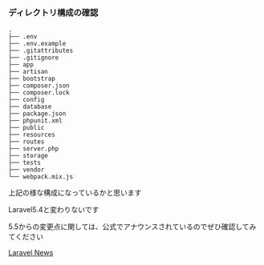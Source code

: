 ### ディレクトリ構成の確認


```shell
.
├── .env
├── .env.example
├── .gitattributes
├── .gitignore
├── app
├── artisan
├── bootstrap
├── composer.json
├── composer.lock
├── config
├── database
├── package.json
├── phpunit.xml
├── public
├── resources
├── routes
├── server.php
├── storage
├── tests
├── vendor
└── webpack.mix.js
```

上記の様な構成になっているかと思います

Laravel5.4と変わりないです

5.5からの変更点に関しては、公式でアナウンスされているのでぜひ確認してみてください

[Laravel News](https://laravel-news.com/category/laravel-5.5)

